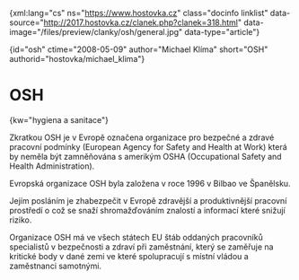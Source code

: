 
{xml:lang="cs" ns="https://www.hostovka.cz" class="docinfo linklist" data-source="http://2017.hostovka.cz/clanek.php?clanek=318.html" data-image="/files/preview/clanky/osh/general.jpg" data-type="article"}

{id="osh" ctime="2008-05-09" author="Michael Klíma" short="OSH" authorid="hostovka/michael_klima"}

# OSH

<!-- generated attribute kw by user_udpatekw.sh on 2019-03-13, do not edit -->

{kw="hygiena a sanitace"}

Zkratkou OSH je v Evropě označena organizace pro bezpečné a zdravé pracovní podmínky (European Agency for Safety and Health at Work) která by neměla být zamněňována s amerikým OSHA (Occupational Safety and Health Administration).

Evropská organizace OSH byla založena v roce 1996 v Bilbao ve Španělsku.

Jejím posláním je zhabezpečit v Evropě zdravější a produktivnější pracovní prostředí o což se snaží shromažďováním znalostí a informací které snižují riziko.

Organizace OSH má ve všech státech EU štáb oddaných pracovníků specialistů v bezpečnosti a zdraví při zaměstnání, který se zaměřuje na kritické body v dané zemi ve které spolupracují s místní vládou a zaměstnanci samotnými.

